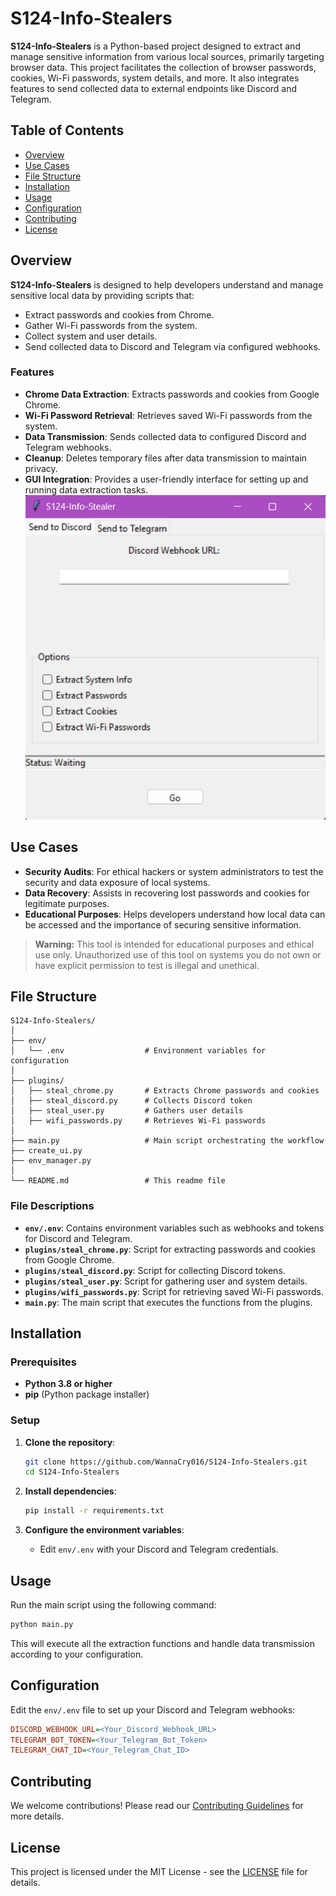 # S124-Info-Stealers

**S124-Info-Stealers** is a Python-based project designed to extract and manage sensitive information from various local sources, primarily targeting browser data. This project facilitates the collection of browser passwords, cookies, Wi-Fi passwords, system details, and more. It also integrates features to send collected data to external endpoints like Discord and Telegram.

## Table of Contents

- [Overview](#overview)
- [Use Cases](#use-cases)
- [File Structure](#file-structure)
- [Installation](#installation)
- [Usage](#usage)
- [Configuration](#configuration)
- [Contributing](#contributing)
- [License](#license)

## Overview

**S124-Info-Stealers** is designed to help developers understand and manage sensitive local data by providing scripts that:
- Extract passwords and cookies from Chrome.
- Gather Wi-Fi passwords from the system.
- Collect system and user details.
- Send collected data to Discord and Telegram via configured webhooks.

### Features

- **Chrome Data Extraction**: Extracts passwords and cookies from Google Chrome.
- **Wi-Fi Password Retrieval**: Retrieves saved Wi-Fi passwords from the system.
- **Data Transmission**: Sends collected data to configured Discord and Telegram webhooks.
- **Cleanup**: Deletes temporary files after data transmission to maintain privacy.
- **GUI Integration**: Provides a user-friendly interface for setting up and running data extraction tasks.
  ![Image Description](images/ui.png)

## Use Cases

- **Security Audits**: For ethical hackers or system administrators to test the security and data exposure of local systems.
- **Data Recovery**: Assists in recovering lost passwords and cookies for legitimate purposes.
- **Educational Purposes**: Helps developers understand how local data can be accessed and the importance of securing sensitive information.

> **Warning:** This tool is intended for educational purposes and ethical use only. Unauthorized use of this tool on systems you do not own or have explicit permission to test is illegal and unethical.

## File Structure

```
S124-Info-Stealers/
│
├── env/
│   └── .env                  # Environment variables for configuration
│
├── plugins/
│   ├── steal_chrome.py       # Extracts Chrome passwords and cookies
│   ├── steal_discord.py      # Collects Discord token
│   ├── steal_user.py         # Gathers user details
│   ├── wifi_passwords.py     # Retrieves Wi-Fi passwords
│
├── main.py                   # Main script orchestrating the workflow
├── create_ui.py
├── env_manager.py    
│
└── README.md                 # This readme file
```

### File Descriptions

- **`env/.env`**: Contains environment variables such as webhooks and tokens for Discord and Telegram.
- **`plugins/steal_chrome.py`**: Script for extracting passwords and cookies from Google Chrome.
- **`plugins/steal_discord.py`**: Script for collecting Discord tokens.
- **`plugins/steal_user.py`**: Script for gathering user and system details.
- **`plugins/wifi_passwords.py`**: Script for retrieving saved Wi-Fi passwords.
- **`main.py`**: The main script that executes the functions from the plugins.

## Installation

### Prerequisites

- **Python 3.8 or higher**
- **pip** (Python package installer)

### Setup

1. **Clone the repository**:
   ```sh
   git clone https://github.com/WannaCry016/S124-Info-Stealers.git
   cd S124-Info-Stealers
   ```

2. **Install dependencies**:
   ```sh
   pip install -r requirements.txt
   ```

3. **Configure the environment variables**:
   - Edit `env/.env` with your Discord and Telegram credentials.

## Usage

Run the main script using the following command:

```sh
python main.py
```

This will execute all the extraction functions and handle data transmission according to your configuration.

## Configuration

Edit the `env/.env` file to set up your Discord and Telegram webhooks:

```ini
DISCORD_WEBHOOK_URL=<Your_Discord_Webhook_URL>
TELEGRAM_BOT_TOKEN=<Your_Telegram_Bot_Token>
TELEGRAM_CHAT_ID=<Your_Telegram_Chat_ID>
```

## Contributing

We welcome contributions! Please read our [Contributing Guidelines](CONTRIBUTING.md) for more details.

## License

This project is licensed under the MIT License - see the [LICENSE](LICENSE) file for details.
